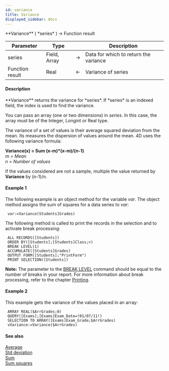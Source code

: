 ```yaml
---
id: variance
title: Variance
displayed_sidebar: docs
---
```


<!--REF #_command_.Variance.Syntax-->**Variance** ( *series* ) -> Function result<!-- END REF-->
<!--REF #_command_.Variance.Params-->
| Parameter | Type |  | Description |
| --- | --- | --- | --- |
| series | Field, Array | -> | Data for which to return the variance |
| Function result | Real | <- | Variance of series |

<!-- END REF-->

#### Description 

<!--REF #_command_.Variance.Summary-->**Variance** returns the variance for *series*.<!-- END REF--> If *series* is an indexed field, the index is used to find the variance.

You can pass an array (one or two dimensions) in *series*. In this case, the array must be of the Integer, Longint or Real type.

The variance of a set of values is their average squared deviation from the mean. Its measures the dispersion of values around the mean. 4D uses the following variance formula: 

**Variance(x) = Sum (x-m)\*(x-m)/(n-1)**  
*m = Mean*  
*n = Number of values* 

If the values considered are not a sample, multiple the value returned by **Variance** by (n-1)/n.

#### Example 1 

The following example is an object method for the variable *var*. The object method assigns the sum of squares for a data series to *var*:

```4d
 var:=Variance(Students]Grades)
```

The following method is called to print the records in the selection and to activate break processing:

```4d
 ALL RECORDS([Students])
 ORDER BY([Students];[Students]Class;>)
 BREAK LEVEL(1)
 ACCUMULATE([Students]Grades)
 OUTPUT FORM([Students];"PrintForm")
 PRINT SELECTION([Students])
```

**Note:** The parameter to the [BREAK LEVEL](break-level.md) command should be equal to the number of breaks in your report. For more information about break processing, refer to the chapter [Printing](printing.md).

#### Example 2 

This example gets the variance of the values placed in an array:

```4d
 ARRAY REAL($ArrGrades;0)
 QUERY([Exams];[Exams]Exam_Date=!01/07/11!)
 SELECTION TO ARRAY([Exams]Exam_Grade;$ArrGrades)
 vVariance:=Variance($ArrGrades)
```

#### See also 

[Average](average.md)  
[Std deviation](std-deviation.md)  
[Sum](sum.md)  
[Sum squares](sum-squares.md)  